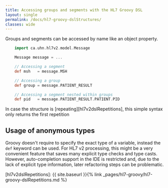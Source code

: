 ```yaml
---
title: Accessing groups and segments with the HL7 Groovy DSL
layout: single
permalink: /docs/hl7-groovy-dslStructures/
classes: wide
---
```


Groups and segments can be accessed by name like an object property.

```groovy
    import ca.uhn.hl7v2.model.Message

    Message message = ...

    // Accessing a segment
    def msh   = message.MSH

    // Accessing a group
    def group = message.PATIENT_RESULT

    // Accessing a segment nested within groups
    def pid   = message.PATIENT_RESULT.PATIENT.PID
```

In case the structure is [repeating][hl7v2dslRepetitions], this simple syntax only returns the first repetition


## Usage of anonymous types

Groovy doesn't require to specify the exact type of a variable, instead the `def` keyword can be used. For HL7 v2 processing, this might be a very convenient feature 
that saves many explicit type checks and type casts. However, auto-completion support in the IDE is restricted and, due to the lack of explicit type information,
later refactoring steps can be problematic.

[hl7v2dslRepetitions]: {{ site.baseurl }}{% link _pages/hl7-groovy/hl7-groovy-dslRepetitions.md %}